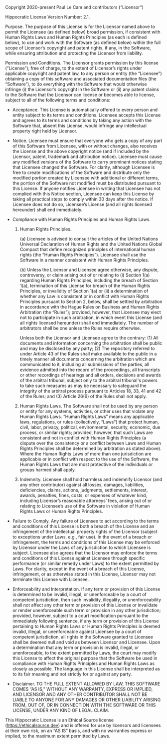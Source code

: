 Copyright 2020-present Paul Le Cam and contributors (“Licensor”)

Hippocratic License Version Number: 2.1.

Purpose. The purpose of this License is for the Licensor named above to permit the Licensee (as defined below) broad permission, if consistent with Human Rights Laws and Human Rights Principles (as each is defined below), to use and work with the Software (as defined below) within the full scope of Licensor’s copyright and patent rights, if any, in the Software, while ensuring attribution and protecting the Licensor from liability.

Permission and Conditions. The Licensor grants permission by this license (“License”), free of charge, to the extent of Licensor’s rights under applicable copyright and patent law, to any person or entity (the “Licensee”) obtaining a copy of this software and associated documentation files (the “Software”), to do everything with the Software that would otherwise infringe (i) the Licensor’s copyright in the Software or (ii) any patent claims to the Software that the Licensor can license or becomes able to license, subject to all of the following terms and conditions:

- Acceptance. This License is automatically offered to every person and entity subject to its terms and conditions. Licensee accepts this License and agrees to its terms and conditions by taking any action with the Software that, absent this License, would infringe any intellectual property right held by Licensor.

- Notice. Licensee must ensure that everyone who gets a copy of any part of this Software from Licensee, with or without changes, also receives the License and the above copyright notice (and if included by the Licensor, patent, trademark and attribution notice). Licensee must cause any modified versions of the Software to carry prominent notices stating that Licensee changed the Software. For clarity, although Licensee is free to create modifications of the Software and distribute only the modified portion created by Licensee with additional or different terms, the portion of the Software not modified must be distributed pursuant to this License. If anyone notifies Licensee in writing that Licensee has not complied with this Notice section, Licensee can keep this License by taking all practical steps to comply within 30 days after the notice. If Licensee does not do so, Licensee’s License (and all rights licensed hereunder) shall end immediately.

- Compliance with Human Rights Principles and Human Rights Laws.

  1. Human Rights Principles.

     (a) Licensee is advised to consult the articles of the United Nations Universal Declaration of Human Rights and the United Nations Global Compact that define recognized principles of international human rights (the “Human Rights Principles”). Licensee shall use the Software in a manner consistent with Human Rights Principles.

     (b) Unless the Licensor and Licensee agree otherwise, any dispute, controversy, or claim arising out of or relating to (i) Section 1(a) regarding Human Rights Principles, including the breach of Section 1(a), termination of this License for breach of the Human Rights Principles, or invalidity of Section 1(a) or (ii) a determination of whether any Law is consistent or in conflict with Human Rights Principles pursuant to Section 2, below, shall be settled by arbitration in accordance with the Hague Rules on Business and Human Rights Arbitration (the “Rules”); provided, however, that Licensee may elect not to participate in such arbitration, in which event this License (and all rights licensed hereunder) shall end immediately. The number of arbitrators shall be one unless the Rules require otherwise.

     Unless both the Licensor and Licensee agree to the contrary: (1) All documents and information concerning the arbitration shall be public and may be disclosed by any party; (2) The repository referred to under Article 43 of the Rules shall make available to the public in a timely manner all documents concerning the arbitration which are communicated to it, including all submissions of the parties, all evidence admitted into the record of the proceedings, all transcripts or other recordings of hearings and all orders, decisions and awards of the arbitral tribunal, subject only to the arbitral tribunal's powers to take such measures as may be necessary to safeguard the integrity of the arbitral process pursuant to Articles 18, 33, 41 and 42 of the Rules; and (3) Article 26(6) of the Rules shall not apply.

  2. Human Rights Laws. The Software shall not be used by any person or entity for any systems, activities, or other uses that violate any Human Rights Laws. “Human Rights Laws” means any applicable laws, regulations, or rules (collectively, “Laws”) that protect human, civil, labor, privacy, political, environmental, security, economic, due process, or similar rights; provided, however, that such Laws are consistent and not in conflict with Human Rights Principles (a dispute over the consistency or a conflict between Laws and Human Rights Principles shall be determined by arbitration as stated above). Where the Human Rights Laws of more than one jurisdiction are applicable or in conflict with respect to the use of the Software, the Human Rights Laws that are most protective of the individuals or groups harmed shall apply.

  3. Indemnity. Licensee shall hold harmless and indemnify Licensor (and any other contributor) against all losses, damages, liabilities, deficiencies, claims, actions, judgments, settlements, interest, awards, penalties, fines, costs, or expenses of whatever kind, including Licensor’s reasonable attorneys’ fees, arising out of or relating to Licensee’s use of the Software in violation of Human Rights Laws or Human Rights Principles.

- Failure to Comply. Any failure of Licensee to act according to the terms and conditions of this License is both a breach of the License and an infringement of the intellectual property rights of the Licensor (subject to exceptions under Laws, e.g., fair use). In the event of a breach or infringement, the terms and conditions of this License may be enforced by Licensor under the Laws of any jurisdiction to which Licensee is subject. Licensee also agrees that the Licensor may enforce the terms and conditions of this License against Licensee through specific performance (or similar remedy under Laws) to the extent permitted by Laws. For clarity, except in the event of a breach of this License, infringement, or as otherwise stated in this License, Licensor may not terminate this License with Licensee.

- Enforceability and Interpretation. If any term or provision of this License is determined to be invalid, illegal, or unenforceable by a court of competent jurisdiction, then such invalidity, illegality, or unenforceability shall not affect any other term or provision of this License or invalidate or render unenforceable such term or provision in any other jurisdiction; provided, however, subject to a court modification pursuant to the immediately following sentence, if any term or provision of this License pertaining to Human Rights Laws or Human Rights Principles is deemed invalid, illegal, or unenforceable against Licensee by a court of competent jurisdiction, all rights in the Software granted to Licensee shall be deemed null and void as between Licensor and Licensee. Upon a determination that any term or provision is invalid, illegal, or unenforceable, to the extent permitted by Laws, the court may modify this License to affect the original purpose that the Software be used in compliance with Human Rights Principles and Human Rights Laws as closely as possible. The language in this License shall be interpreted as to its fair meaning and not strictly for or against any party.

- Disclaimer. TO THE FULL EXTENT ALLOWED BY LAW, THIS SOFTWARE COMES “AS IS,” WITHOUT ANY WARRANTY, EXPRESS OR IMPLIED, AND LICENSOR AND ANY OTHER CONTRIBUTOR SHALL NOT BE LIABLE TO ANYONE FOR ANY DAMAGES OR OTHER LIABILITY ARISING FROM, OUT OF, OR IN CONNECTION WITH THE SOFTWARE OR THIS LICENSE, UNDER ANY KIND OF LEGAL CLAIM.

This Hippocratic License is an Ethical Source license (https://ethicalsource.dev) and is offered for use by licensors and licensees at their own risk, on an “AS IS” basis, and with no warranties express or implied, to the maximum extent permitted by Laws.
